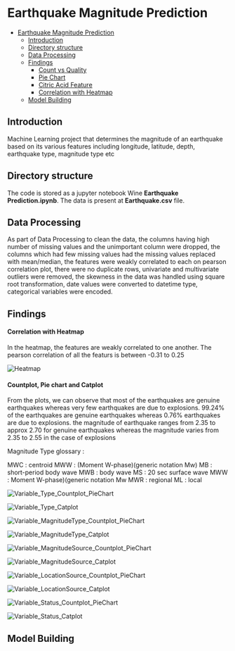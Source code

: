 # Earthquake Magnitude Prediction


- [Earthquake Magnitude Prediction](#Earthquake-Magnitude-Prediction)
  - [Introduction](#introduction)
  - [Directory structure](#directory-structure)
  - [Data Processing](#Data-Processing)
  - [Findings](#Findings)
      - [Count vs Quality](#count-vs-quality)
      - [Pie Chart](#pie-chart)
      - [Citric Acid Feature](#citric-acid-feature)
      - [Correlation with Heatmap](#correlation-with-heatmap)
  - [Model Building](#Model-Building)
  
## Introduction

Machine Learning project that determines the magnitude of an earthquake based on its various features including longitude, latitude, depth, earthquake type, magnitude type etc 

## Directory structure

The code is stored as a jupyter notebook Wine **Earthquake Prediction.ipynb**. The data is present at **Earthquake.csv** file.

## Data Processing

As part of Data Processing to clean the data, the columns having high number of missing values and the unimportant column were dropped, the columns which had few missing values had the missing values replaced with mean/median, the features were weakly correlated to each on pearson correlation plot, there were no duplicate rows, univariate and multivariate outliers were removed, the skewness in the data was handled using square root transformation, date values were converted to datetime type, categorical variables were encoded.

## Findings


#### Correlation with Heatmap

In the heatmap, the features are weakly correlated to one another. The pearson correlation of all the featurs is between -0.31 to 0.25 

![Heatmap](https://github.com/nipun1992/EarthquakeMagnitudePrediction/blob/main/pics/heatmap.png)


#### Countplot, Pie chart and Catplot

From the plots, we can observe that most of the earthquakes are genuine earthquakes whereas very few earthquakes are due to explosions. 99.24% of the earthquakes are genuine earthquakes whereas 0.76% earthquakes are due to explosions. the magnitude of earthquake ranges from 2.35 to approx 2.70 for genuine earthquakes whereas the magnitude varies from 2.35 to 2.55 in the case of explosions

Magnitude Type glossary :

 MWC : centroid
 MWW : (Moment W-phase)(generic notation Mw)
 MB : short-period body wave
 MWB : body wave
 MS : 20 sec surface wave
 MWW : Moment W-phase)(generic notation Mw
 MWR : regional
 ML : local

![Variable_Type_Countplot_PieChart](https://github.com/nipun1992/EarthquakeMagnitudePrediction/blob/main/pics/Type_plot.png)

![Variable_Type_Catplot](https://github.com/nipun1992/EarthquakeMagnitudePrediction/blob/main/pics/Type_plot_catplot.png)

![Variable_MagnitudeType_Countplot_PieChart](https://github.com/nipun1992/EarthquakeMagnitudePrediction/blob/main/pics/MagnitudeType_plot.png)

![Variable_MagnitudeType_Catplot](https://github.com/nipun1992/EarthquakeMagnitudePrediction/blob/main/pics/MagnitudeType_catplot.png)

![Variable_MagnitudeSource_Countplot_PieChart](https://github.com/nipun1992/EarthquakeMagnitudePrediction/blob/main/pics/MagnitudeSource_plot.png)

![Variable_MagnitudeSource_Catplot](https://github.com/nipun1992/EarthquakeMagnitudePrediction/blob/main/pics/MagnitudeSource_catplot.png)

![Variable_LocationSource_Countplot_PieChart](https://github.com/nipun1992/EarthquakeMagnitudePrediction/blob/main/pics/LocationSource_plot.png)

![Variable_LocationSource_Catplot](https://github.com/nipun1992/EarthquakeMagnitudePrediction/blob/main/pics/LocationSource_catplot.png)

![Variable_Status_Countplot_PieChart](https://github.com/nipun1992/EarthquakeMagnitudePrediction/blob/main/pics/Status_plot.png)

![Variable_Status_Catplot](https://github.com/nipun1992/EarthquakeMagnitudePrediction/blob/main/pics/Status_catplot.png)

## Model Building

